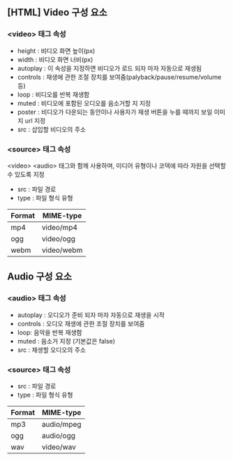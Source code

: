 ## [HTML] Video 구성  요소
### \<video> 태그  속성
-   height : 비디오  화면  높이(px)
-   width : 비디오  화면  너비(px)
-   autoplay : 이  속성을  지정하면  비디오가  로드  되자  마자  자동으로  재생됨
-   controls : 재생에  관한  조절  장치를  보여줌(palyback/pause/resume/volume 등)
-   loop : 비디오를  반복  재생함
-   muted : 비디오에  포함된  오디오를  음소거할  지  지정
-   poster : 비디오가  다운되는  동안이나  사용자가  재생  버튼을  누를  때까지  보일  이미지 url 지정
-   src : 삽입할  비디오의  주소

### \<source> 태그  속성

\<video> \<audio> 태그와  함께  사용하며, 미디어  유형이나  코덱에  따라  자원을  선택할  수  있도록  지정
-   src : 파일  경로
-   type : 파일  형식  유형  
    

|Format|MIME-type  |
|--|--|
|mp4|video/mp4|
|ogg|video/ogg|
|webm|video/webm


## Audio 구성  요소

### \<audio> 태그  속성

-   autoplay : 오디오가  준비  되자  마자  자동으로  재생을  시작
-   controls : 오디오  재생에  관한  조절  장치를  보여줌
-   loop: 음악을 반복  재생함
-   muted : 음소거  지정 (기본값은 false)
-   src : 재생할 오디오의 주소

### \<source> 태그  속성
- src : 파일 경로
- type : 파일  형식  유형


|Format|MIME-type  |
|--|--|
|mp3|audio/mpeg|
|ogg|audio/ogg|
|wav|video/wav|

